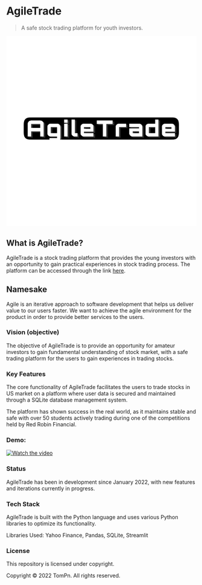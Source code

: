 # AgileTrade
> A safe stock trading platform for youth investors.

![AgileTrade Image](https://github.com/TomPn/AgileTrade/blob/master/IMG_1031.jpg?raw=true)

## What is AgileTrade?
AgileTrade is a stock trading platform that provides the young investors with an opportunity to gain practical experiences in stock trading process. The platform can be accessed through the link [here](https://stock-trading-platform.herokuapp.com/).

## Namesake
Agile is an iterative approach to software development that helps us deliver value to our users faster. We want to achieve the agile environment for the product in order to provide better services to the users.

### Vision (objective)
The objective of AgileTrade is to provide an opportunity for amateur investors to gain fundamental understanding of stock market, with a safe trading platform for the users to gain experiences in trading stocks.

### Key Features
The core functionality of AgileTrade facilitates the users to trade stocks in US market on a platform where user data is secured and maintained through a SQLite database management system.

The platform has shown success in the real world, as it maintains stable and safe with over 50 students actively trading during one of the competitions held by Red Robin Financial.

### Demo:
[![Watch the video](https://s29755.pcdn.co/wp-content/uploads/2019/07/FWLIVE_CHI_Web-05.png)](https://youtu.be/RPBJAClDS4I)

### Status
AgileTrade has been in development since January 2022, with new features and iterations currently in progress.

### Tech Stack
AgileTrade is built with the Python language and uses various Python libraries to optimize its functionality.

Libraries Used: Yahoo Finance, Pandas, SQLite, Streamlit

### License
This repository is licensed under copyright.

Copyright © 2022 TomPn. All rights reserved.

